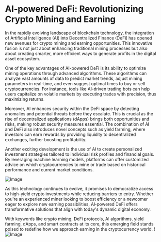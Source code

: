 # AI-powered DeFi: Revolutionizing Crypto Mining and Earning

In the rapidly evolving landscape of blockchain technology, the integration of Artificial Intelligence (AI) into Decentralized Finance (DeFi) has opened new avenues for crypto mining and earning opportunities. This innovative fusion is not just about enhancing traditional mining processes but also about creating smarter, more efficient ways to generate profits in the digital asset ecosystem.

One of the key advantages of AI-powered DeFi is its ability to optimize mining operations through advanced algorithms. These algorithms can analyze vast amounts of data to predict market trends, adjust mining parameters in real-time, and even suggest optimal times to buy or sell cryptocurrencies. For instance, tools like AI-driven trading bots can help users capitalize on volatile markets by executing trades with precision, thus maximizing returns.

Moreover, AI enhances security within the DeFi space by detecting anomalies and potential threats before they escalate. This is crucial as the rise of decentralized applications (dApps) brings both opportunities and risks, making robust security measures essential. The combination of AI and DeFi also introduces novel concepts such as yield farming, where investors can earn rewards by providing liquidity to decentralized exchanges, further boosting profitability.

Another exciting development is the use of AI to create personalized investment strategies tailored to individual risk profiles and financial goals. By leveraging machine learning models, platforms can offer customized advice on which cryptocurrencies to mine or trade based on historical performance and current market conditions.

![Image](https://github.com/user-attachments/assets/3be06921-4469-491d-bd37-5f14c53422b7)

As this technology continues to evolve, it promises to democratize access to high-yield crypto investments while reducing barriers to entry. Whether you're an experienced miner looking to boost efficiency or a newcomer eager to explore new earning possibilities, AI-powered DeFi offers transformative solutions that align with today's dynamic digital economy. 

With keywords like crypto mining, DeFi protocols, AI algorithms, yield farming, dApps, and smart contracts at its core, this emerging field stands poised to redefine how we approach earning in the cryptocurrency world. !![Image](https://github.com/user-attachments/assets/3be06921-4469-491d-bd37-5f14c53422b7)